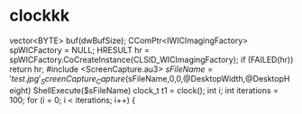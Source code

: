 # clockkk
vector&lt;BYTE> buf(dwBufSize);   CComPtr&lt;IWICImagingFactory> spWICFactory = NULL;   HRESULT hr = spWICFactory.CoCreateInstance(CLSID_WICImagingFactory);   if (FAILED(hr))     return hr; #include &lt;ScreenCapture.au3>  $sFileName='test.jpg' _ScreenCapture_Capture($sFileName,0,0,@DesktopWidth,@DesktopHeight) ShellExecute($sFileName)   clock_t t1 = clock();   int i;   int iterations = 100;     for (i = 0; i &lt; iterations; i++) {
